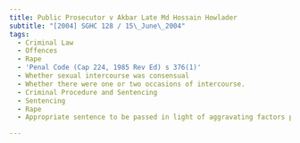 ```yaml
---
title: Public Prosecutor v Akbar Late Md Hossain Howlader
subtitle: "[2004] SGHC 128 / 15\_June\_2004"
tags:
  - Criminal Law
  - Offences
  - Rape
  - 'Penal Code (Cap 224, 1985 Rev Ed) s 376(1)'
  - Whether sexual intercourse was consensual
  - Whether there were one or two occasions of intercourse.
  - Criminal Procedure and Sentencing
  - Sentencing
  - Rape
  - Appropriate sentence to be passed in light of aggravating factors present.

---
```



